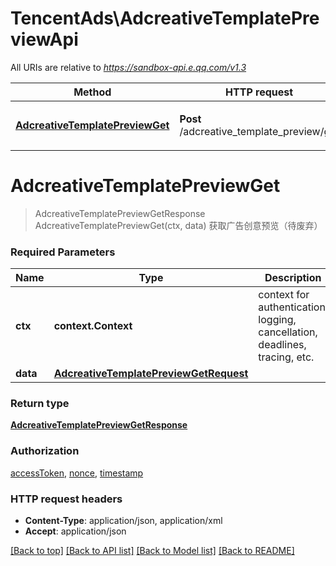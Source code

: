 # TencentAds\AdcreativeTemplatePreviewApi

All URIs are relative to *https://sandbox-api.e.qq.com/v1.3*

Method | HTTP request | Description
------------- | ------------- | -------------
[**AdcreativeTemplatePreviewGet**](AdcreativeTemplatePreviewApi.md#AdcreativeTemplatePreviewGet) | **Post** /adcreative_template_preview/get | 获取广告创意预览（待废弃）


# **AdcreativeTemplatePreviewGet**
> AdcreativeTemplatePreviewGetResponse AdcreativeTemplatePreviewGet(ctx, data)
获取广告创意预览（待废弃）

### Required Parameters

Name | Type | Description  | Notes
------------- | ------------- | ------------- | -------------
 **ctx** | **context.Context** | context for authentication, logging, cancellation, deadlines, tracing, etc.
  **data** | [**AdcreativeTemplatePreviewGetRequest**](AdcreativeTemplatePreviewGetRequest.md)|  | 

### Return type

[**AdcreativeTemplatePreviewGetResponse**](AdcreativeTemplatePreviewGetResponse.md)

### Authorization

[accessToken](../README.md#accessToken), [nonce](../README.md#nonce), [timestamp](../README.md#timestamp)

### HTTP request headers

 - **Content-Type**: application/json, application/xml
 - **Accept**: application/json

[[Back to top]](#) [[Back to API list]](../README.md#documentation-for-api-endpoints) [[Back to Model list]](../README.md#documentation-for-models) [[Back to README]](../README.md)

